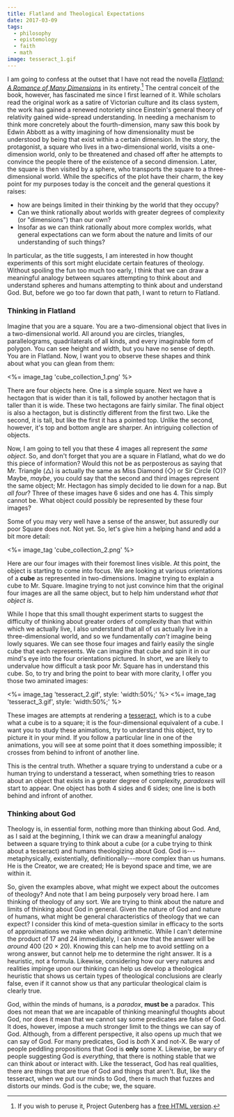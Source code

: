 ```yaml
---
title: Flatland and Theological Expectations
date: 2017-03-09
tags:
  - philosophy
  - epistemology
  - faith
  - math
image: tesseract_1.gif
---
```


I am going to confess at the outset that I have not read the novella [_Flatland: A Romance of Many Dimensions_](https://en.wikipedia.org/wiki/Flatland) in its entirety.[^1] The central conceit of the book, however, has fascinated me since I first learned of it. While scholars read the original work as a satire of Victorian culture and its class system, the work has gained a renewed notoriety since Einstein's general theory of relativity gained wide-spread understanding. In needing a mechanism to think more concretely about the fourth-dimension, many saw this book by Edwin Abbott as a witty imagining of how dimensionality must be understood by being that exist within a certain dimension. In the story, the protagonist, a square who lives in a two-dimensional world, visits a one-dimension world, only to be threatened and chased off after he attempts to convince the people there of the existence of a second dimension. Later, the square is then visited by a sphere, who transports the square to a three-dimensional world. While the specifics of the plot have their charm, the key point for my purposes today is the conceit and the general questions it raises:

- how are beings limited in their thinking by the world that they occupy?
- Can we think rationally about worlds with greater degrees of complexity (or "dimensions") than our own?
- Insofar as we can think rationally about more complex worlds, what general expectations can we form about the nature and limits of our understanding of such things?

In particular, as the title suggests, I am interested in how thought experiments of this sort might elucidate certain features of theology. Without spoiling the fun too much too early, I think that we can draw a meaningful analogy between squares attempting to think about and understand spheres and humans attempting to think about and understand God. But, before we go too far down that path, I want to return to Flatland.

### Thinking in Flatland

Imagine that you are a square. You are a two-dimensional object that lives in a two-dimensional world. All around you are circles, triangles, parallelograms, quadrilaterals of all kinds, and every imaginable form of polygon. You can see height and width, but you have no sense of depth. You are in Flatland. Now, I want you to observe these shapes and think about what you can glean from them:

<%= image_tag 'cube_collection_1.png' %>

There are four objects here. One is a simple square. Next we have a hectagon that is wider than it is tall, followed by another hectagon that is taller than it is wide. These two hectagons are fairly similar. The final object is also a hectagon, but is distinctly different from the first two. Like the second, it is tall, but like the first it has a pointed top. Unlike the second, however, it's top and bottom angle are sharper. An intriguing collection of objects.

Now, I am going to tell you that these 4 images all represent the _same object_. So, and don't forget that you are a square in Flatland, what do we do this piece of information? Would this not be as perposterous as saying that Mr. Triangle (&#9651;) is actually the same as Miss Diamond (&#9671;) or Sir Circle (&#9675;)? Maybe, _maybe_, you could say that the second and third images represent the same object; Mr. Hectagon has simply decided to lie down for a nap. But _all four_? Three of these images have 6 sides and one has 4. This simply cannot be. What object could possibly be represented by these four images?

Some of you may very well have a sense of the answer, but assuredly our poor Square does not. Not yet. So, let's give him a helping hand and add a bit more detail:

<%= image_tag 'cube_collection_2.png' %>

Here are our four images with their foremost lines visible. At this point, the object is starting to come into focus. We are looking at various orientations of a **cube** as represented in two-dimensions. Imagine trying to explain a cube to Mr. Square. Imagine trying to not just convince him that the original four images are all the same object, but to help him understand _what that object is_.

While I hope that this small thought experiment starts to suggest the difficulty of thinking about greater orders of complexity than that within which we actually live, I also understand that all of us actually live in a three-dimensional world, and so we fundamentally _can't_ imagine being lowly squares. We can see those four images and fairly easily the single cube that each represents. We can imagine that cube and spin it in our mind's eye into the four orientations pictured. In short, we are likely to undervalue how difficult a task poor Mr. Square has in understand this cube. So, to try and bring the point to bear with more clarity, I offer you those two aminated images:

<div style="display:flex;align-items:center;">
  <%= image_tag 'tesseract_2.gif',
        style: 'width:50%;' %>
  <%= image_tag 'tesseract_3.gif',
        style: 'width:50%;' %>
</div>

These images are attempts at rendering a [tesseract](https://en.wikipedia.org/wiki/Tesseract), which is to a cube what a cube is to a square; it is the four-dimensional equivalent of a cube. I want you to study these animations, try to understand this object, try to picture it in your mind. If you follow a particular line in one of the animations, you will see at some point that it does something impossible; it crosses from behind to infront of another line.

This is the central truth. Whether a square trying to understand a cube or a human trying to understand a tesseract, when something tries to reason about an object that exists in a greater degree of complexity, _paradoxes_ will start to appear. One object has both 4 sides and 6 sides; one line is both behind and infront of another.

### Thinking about God

Theology is, in essential form, nothing more than thinking about God. And, as I said at the beginning, I think we can draw a meaningful analogy between a square trying to think about a cube (or a cube trying to think about a tesseract) and humans theologizing about God. God is---metaphysically, existentially, definitionally---more complex than us humans. He is the Creator, we are created; He is beyond space and time, we are within it.

So, given the examples above, what might we expect about the outcomes of theology? And note that I am being purposely very broad here. I am thinking of theology of any sort. We are trying to think about the nature and limits of thinking about God in general. Given the nature of God and nature of humans, what might be general characteristics of theology that we can expect? I consider this kind of meta-question similar in efficacy to the sorts of approximations we make when doing arithmetic. While I can't determine the product of 17 and 24 immediately, I can know that the answer will be _around_ 400 (20 &times; 20). Knowing this can help me to avoid settling on a wrong answer, but cannot help me to determine the right answer. It is a heuristic, not a formula. Likewise, considering how our very natures and realities impinge upon our thinking can help us develop a theological heuristic that shows us certain types of theological conclusions are clearly false, even if it cannot show us that any particular theological claim is clearly true.

God, within the minds of humans, is a _paradox_, **must be** a paradox. This does not mean that we are incapable of thinking meaningful thoughts about God, nor does it mean that we cannot say some predicates are false of God. It does, however, impose a much stronger limit to the things we can say of God. Although, from a different perspective, it also opens up much that we can say of God. For many predicates, God is _both_ X and not-X. Be wary of people peddling propositions that God is **only** some X. Likewise, be wary of people suggesting God is _everything_, that there is nothing stable that we can think about or interact with. Like the tesseract, God has real qualities, there are things that are true of God and things that aren't. But, like the tesseract, when we put our minds to God, there is much that fuzzes and distorts our minds. God is the cube; we, the square.

[^1]: If you wish to peruse it, Project Gutenberg has a [free HTML version](http://www.gutenberg.org/files/201/201-h/201-h.htm).
